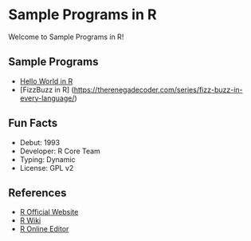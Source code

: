 # Sample Programs in R

Welcome to Sample Programs in R!

## Sample Programs

- [Hello World in R](https://therenegadecoder.com/code/hello-world-in-r)
- [FizzBuzz in R] (https://therenegadecoder.com/series/fizz-buzz-in-every-language/)


## Fun Facts

- Debut: 1993
- Developer: R Core Team
- Typing: Dynamic
- License: GPL v2

## References

- [R Official Website](https://www.r-project.org/)
- [R Wiki](https://en.wikipedia.org/wiki/R_(programming_language))
- [R Online Editor](https://www.jdoodle.com/execute-r-online)
